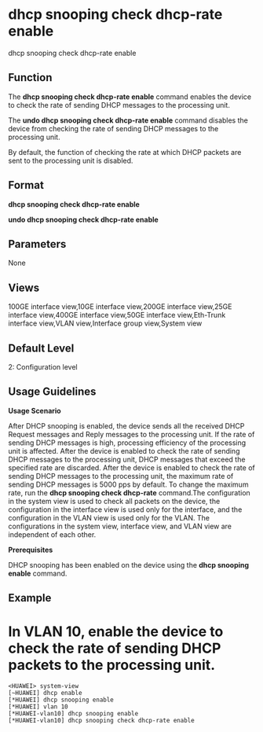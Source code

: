 dhcp snooping check dhcp-rate enable
====================================

dhcp snooping check dhcp-rate enable

Function
--------



The **dhcp snooping check dhcp-rate enable** command enables the device to check the rate of sending DHCP messages to the processing unit.

The **undo dhcp snooping check dhcp-rate enable** command disables the device from checking the rate of sending DHCP messages to the processing unit.



By default, the function of checking the rate at which DHCP packets are sent to the processing unit is disabled.


Format
------

**dhcp snooping check dhcp-rate enable**

**undo dhcp snooping check dhcp-rate enable**


Parameters
----------

None

Views
-----

100GE interface view,10GE interface view,200GE interface view,25GE interface view,400GE interface view,50GE interface view,Eth-Trunk interface view,VLAN view,Interface group view,System view


Default Level
-------------

2: Configuration level


Usage Guidelines
----------------

**Usage Scenario**

After DHCP snooping is enabled, the device sends all the received DHCP Request messages and Reply messages to the processing unit. If the rate of sending DHCP messages is high, processing efficiency of the processing unit is affected. After the device is enabled to check the rate of sending DHCP messages to the processing unit, DHCP messages that exceed the specified rate are discarded. After the device is enabled to check the rate of sending DHCP messages to the processing unit, the maximum rate of sending DHCP messages is 5000 pps by default. To change the maximum rate, run the **dhcp snooping check dhcp-rate** command.The configuration in the system view is used to check all packets on the device, the configuration in the interface view is used only for the interface, and the configuration in the VLAN view is used only for the VLAN. The configurations in the system view, interface view, and VLAN view are independent of each other.

**Prerequisites**

DHCP snooping has been enabled on the device using the **dhcp snooping enable** command.


Example
-------

# In VLAN 10, enable the device to check the rate of sending DHCP packets to the processing unit.
```
<HUAWEI> system-view
[~HUAWEI] dhcp enable
[*HUAWEI] dhcp snooping enable
[*HUAWEI] vlan 10
[*HUAWEI-vlan10] dhcp snooping enable
[*HUAWEI-vlan10] dhcp snooping check dhcp-rate enable

```